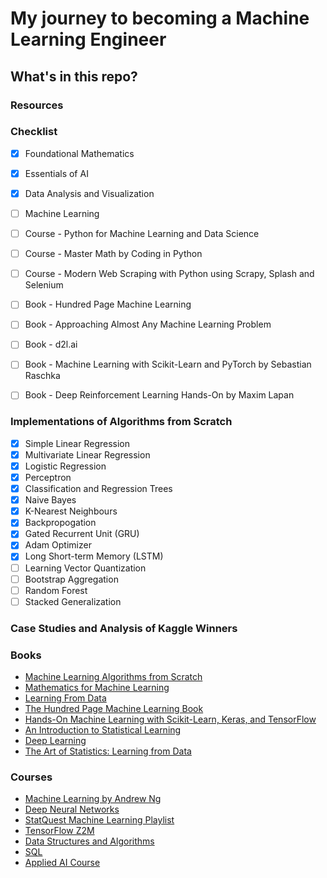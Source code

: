 # My journey to becoming a Machine Learning Engineer

## What's in this repo?

### Resources 

### Checklist
 - [X] Foundational Mathematics
 - [X] Essentials of AI
 - [X] Data Analysis and Visualization
 - [ ] Machine Learning
 - [ ] Course - Python for Machine Learning and Data Science
 - [ ] Course - Master Math by Coding in Python
 - [ ] Course - Modern Web Scraping with Python using Scrapy, Splash and Selenium
 - [ ] Book - Hundred Page Machine Learning 
 - [ ] Book - Approaching Almost Any Machine Learning Problem
 - [ ] Book - d2l.ai
 - [ ] Book - Machine Learning with Scikit-Learn and PyTorch by Sebastian Raschka
 - [ ] Book - Deep Reinforcement Learning Hands-On by Maxim Lapan


### Implementations of Algorithms from Scratch
- [X] Simple Linear Regression
- [X] Multivariate Linear Regression
- [X] Logistic Regression
- [X] Perceptron
- [X] Classification and Regression Trees
- [X] Naive Bayes
- [X] K-Nearest Neighbours
- [X] Backpropogation
- [X] Gated Recurrent Unit (GRU)
- [X] Adam Optimizer
- [X] Long Short-term Memory (LSTM)
- [ ] Learning Vector Quantization
- [ ] Bootstrap Aggregation
- [ ] Random Forest
- [ ] Stacked Generalization

### Case Studies and Analysis of Kaggle Winners

### Books
 - [Machine Learning Algorithms from Scratch](https://machinelearningmastery.com/machine-learning-algorithms-from-scratch/)
 - [Mathematics for Machine Learning](https://mml-book.com/)
 - [Learning From Data](https://www.amazon.in/Learning-Data-Yaser-S-Abu-Mostafa/dp/1600490069/ref=sr_1_4?dchild=1&keywords=learning+from+data&qid=1631505378&s=books&sr=1-4) 
 - [The Hundred Page Machine Learning Book](http://themlbook.com/)
 - [Hands-On Machine Learning with Scikit-Learn, Keras, and TensorFlow](https://www.oreilly.com/library/view/hands-on-machine-learning/9781492032632/)
 - [An Introduction to Statistical Learning](https://www.statlearning.com/)
 - [Deep Learning](https://www.deeplearningbook.org/)
 - [The Art of Statistics: Learning from Data](https://www.amazon.in/gp/product/0241258766/ref=ppx_yo_dt_b_asin_title_o00_s00?ie=UTF8&psc=1)

### Courses
- [Machine Learning by Andrew Ng](https://www.youtube.com/watch?v=PPLop4L2eGk&list=PLLssT5z_DsK-h9vYZkQkYNWcItqhlRJLN)
- [Deep Neural Networks](https://www.youtube.com/watch?v=CS4cs9xVecg&list=PLpFsSf5Dm-pd5d3rjNtIXUHT-v7bdaEIe)
- [StatQuest Machine Learning Playlist](https://www.youtube.com/watch?v=Gv9_4yMHFhI&list=PLblh5JKOoLUICTaGLRoHQDuF_7q2GfuJF)
- [TensorFlow Z2M](https://www.udemy.com/course/tensorflow-developer-certificate-machine-learning-zero-to-mastery/)
- [Data Structures and Algorithms](https://practice.geeksforgeeks.org/courses/dsa-self-paced)
- [SQL](https://practice.geeksforgeeks.org/courses/sql)
- [Applied AI Course](https://www.appliedaicourse.com/)

